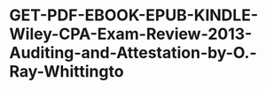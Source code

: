 # GET-PDF-EBOOK-EPUB-KINDLE-Wiley-CPA-Exam-Review-2013-Auditing-and-Attestation-by-O.-Ray-Whittingto